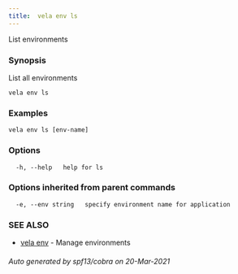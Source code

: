 ```yaml
---
title:  vela env ls
---
```


List environments

### Synopsis

List all environments

```
vela env ls
```

### Examples

```
vela env ls [env-name]
```

### Options

```
  -h, --help   help for ls
```

### Options inherited from parent commands

```
  -e, --env string   specify environment name for application
```

### SEE ALSO

* [vela env](vela_env)	 - Manage environments

###### Auto generated by spf13/cobra on 20-Mar-2021
